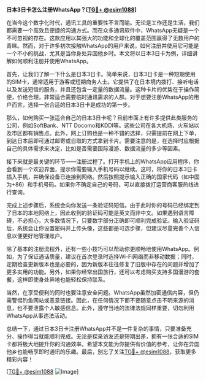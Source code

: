 **日本3日卡怎么注册WhatsApp？[[TG💪+ @esim1088](https://t.me/s/esim1088)]**

在当今这个数字化时代，通讯工具的重要性不言而喻。无论是工作还是生活，我们都需要一个高效且便捷的沟通方式。而在众多通讯软件中，WhatsApp无疑是一个不可忽视的存在。这款应用以其强大的功能和全球化的覆盖范围赢得了无数用户的青睐。然而，对于许多初次接触WhatsApp的用户来说，如何注册并使用它可能是一个不小的挑战，尤其是当你身处异国他乡时。本文将以日本3日卡为例，详细讲解如何顺利注册并使用WhatsApp。

首先，让我们了解一下什么是日本3日卡。简单来说，日本3日卡是一种短期使用的SIM卡，通常适用于游客或短期商务人士。它提供了在日本境内拨打、接听电话以及发送短信的服务，并且还包含一定量的数据流量。这种卡片的优势在于操作简便，价格合理，非常适合需要临时通讯需求的人群。对于想要注册WhatsApp的用户而言，选择一张合适的日本3日卡是成功的第一步。

那么，如何购买一张适合自己的日本3日卡呢？目前市面上有许多提供此类服务的公司，例如SoftBank、NTT Docomo和KDDI等。这些公司在各大机场、火车站以及市区都有销售点。此外，网上订购也是一种不错的选择，只需提前在网上下单，到达日本后即可通过邮寄或自取的方式拿到卡片。需要注意的是，在选择时应根据自己的具体需求来决定，比如是否需要国际漫游、数据流量的多少等因素。

接下来就是最关键的环节——注册过程了。打开手机上的WhatsApp应用程序，你会看到一个欢迎界面，提示你需要输入手机号码以继续。这时，将你的日本3日卡插入手机，并确保设备已连接到网络。然后按照提示输入正确的国家代码（如中国为+86）和手机号码。如果你不确定自己的号码，可以直接拨打运营商客服热线进行查询。

完成上述步骤后，系统会向你发送一条验证码短信。由于此时你的号码已经绑定到了日本的本地网络上，因此收到的验证码可能是英文而非中文。如果遇到语言障碍，不必担心，大多数情况下，只要数字部分正确即可顺利完成验证。输入验证码后，系统会让你设置密码并上传头像，这些都是可选步骤，但建议尽量完善个人信息以便更好地管理账户。

除了基本的注册流程外，还有一些小技巧可以帮助你更顺畅地使用WhatsApp。例如，为了保证通话质量，建议在首次登录时选择Wi-Fi网络而非移动数据；同时，定期检查更新版本也是必要的，因为新版本往往修复了旧版中存在的问题并增加了更多实用的功能。另外，如果你经常出国旅行，还可以考虑购买支持多国漫游的套餐，这样即使身处异地也能轻松保持联系。

当然，在享受便利的同时也要注意安全问题。WhatsApp虽然加密通信内容，但仍需警惕钓鱼网站或恶意链接。因此，在任何情况下都不要随意点击不明来源的消息，也不要泄露个人敏感信息。此外，遵守当地的法律法规同样重要，切勿利用WhatsApp从事违法活动。

总结一下，通过日本3日卡注册WhatsApp并不是一件复杂的事情，只要准备充分、操作得当就能顺利完成。无论是探亲访友还是短期出差，拥有一张合适的SIM卡都将极大地提升你的沟通效率。希望本文能为你提供有价值的参考，让你在异国他乡也能畅享即时通讯的乐趣。最后，别忘了关注[TG💪+ @esim1088](https://t.me/s/esim1088)，获取更多精彩内容！

[[TG💪+ @esim1088](https://t.me/s/esim1088) ![Image](https://i.postimg.cc/4NQfJmqS/Snipaste-2025-05-13-00-14-12.png)]